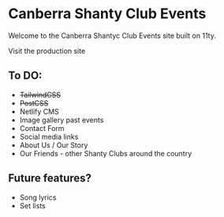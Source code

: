 # Canberra Shanty Club Events

Welcome to the Canberra Shantyc Club Events site built on 11ty. 

Visit the production site

## To DO:
- ~~TailwindCSS~~
- ~~PostCSS~~
- Netlify CMS
- Image gallery past events
- Contact Form
- Social media links
- About Us / Our Story
- Our Friends - other Shanty Clubs around the country

## Future features?
- Song lyrics
- Set lists

